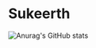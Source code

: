 # Sukeerth
![Anurag's GitHub stats](https://github-readme-stats.vercel.app/api?username=anuraghazra&show_icons=true&theme=radical)
